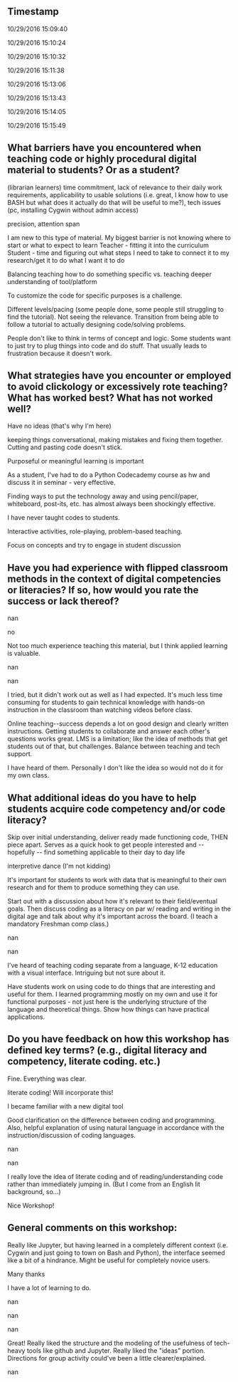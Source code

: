 ## Timestamp

10/29/2016 15:09:40

10/29/2016 15:10:24

10/29/2016 15:10:32

10/29/2016 15:11:38

10/29/2016 15:13:06

10/29/2016 15:13:43

10/29/2016 15:14:05

10/29/2016 15:15:49

## What barriers have you encountered when teaching code or highly procedural digital material to students? Or as a student?

(librarian learners) time commitment, lack of relevance to their daily work requirements, applicability to usable solutions (i.e. great, I know how to use BASH but what does it actually do that will be useful to me?), tech issues (pc, installing Cygwin without admin access)

precision, attention span

I am new to this type of material. My biggest barrier is not knowing where to start or what to expect to learn
Teacher - fitting it into the curriculum
Student - time and figuring out what steps I need to take to connect it to my research/get it to do what I want it to do

Balancing teaching how to do something specific vs. teaching deeper understanding of tool/platform

To customize the code for specific purposes is a challenge.

Different levels/pacing (some people done, some people still struggling to find the tutorial). Not seeing the relevance. Transition from being able to follow a tutorial to actually designing code/solving problems.

People don't like to think in terms of concept and logic. Some students want to just try to plug things into code and do stuff. That usually leads to frustration because it doesn't work.

## What strategies have you encounter or employed to avoid clickology or excessively rote teaching? What has worked best? What has not worked well?

Have no ideas (that's why I'm here)

keeping things conversational, making mistakes and fixing them together. Cutting and pasting code doesn't stick.

Purposeful or meaningful learning is important

As a student, I've had to do a Python Codecademy course as hw and discuss it in seminar - very effective.

Finding ways to put the technology away and using pencil/paper, whiteboard, post-its, etc. has almost always been shockingly effective.

I have never taught codes to students.

Interactive activities, role-playing, problem-based teaching. 

Focus on concepts and try to engage in student discussion

## Have you had experience with flipped classroom methods in the context of digital competencies or literacies? If so, how would you rate the success or lack thereof?

nan

no

Not too much experience teaching this material, but I think applied learning is valuable.

nan

nan

I tried, but it didn't work out as well as I had expected. It's much less time consuming for students to gain technical knowledge with hands-on instruction in the classroom than watching videos before class.

Online teaching--success depends a lot on good design and clearly written instructions. Getting students to collaborate and answer each other's questions works great. LMS is a limitation; like the idea of methods that get students out of that, but challenges. Balance between teaching and tech support.

I have heard of them. Personally I don't like the idea so would not do it for my own class.

## What additional ideas do you have to help students acquire code competency and/or code literacy?

Skip over initial understanding, deliver ready made functioning code, THEN piece apart. Serves as a quick hook to get people interested and -- hopefully -- find something applicable to their day to day life

interpretive dance (I'm not kidding)

It's important for students to work with data that is meaningful to their own research and for them to produce something they can use.

Start out with a discussion about how it's relevant to their field/eventual goals. Then discuss coding as a literacy on par w/ reading and writing in the digital age and talk about why it's important across the board. (I teach a mandatory Freshman comp class.)

nan

nan

I've heard of teaching coding separate from a language, K-12 education with a visual interface. Intriguing but not sure about it. 

Have students work on using code to do things that are interesting and useful for them. I learned programming mostly on my own and use it for functional purposes - not just here is the underlying structure of the language and theoretical things. Show how things can have practical applications.

## Do you have feedback on how this workshop has defined key terms? (e.g., digital literacy and competency, literate coding. etc.)

Fine. Everything was clear.

literate coding! Will incorporate this! 

I became familiar with a new digital tool

Good clarification on the difference between coding and programming. Also, helpful explanation of using natural language in accordance with the instruction/discussion of coding languages.

nan

nan

I really love the idea of literate coding and of reading/understanding code rather than immediately jumping in. (But I come from an English lit background, so...)

Nice Workshop!

## General comments on this workshop:

Really like Jupyter, but having learned in a completely different context (i.e. Cygwin and just going to town on Bash and Python), the interface seemed like a bit of a hindrance. Might be useful for completely novice users.

Many thanks

I have a lot of learning to do.

nan

nan

nan

Great! Really liked the structure and the modeling of the usefulness of tech-heavy tools like github and Jupyter. Really liked the "ideas" portion. Directions for group activity could've been a little clearer/explained. 

nan
